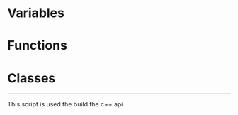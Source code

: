 # Variables


# Functions


# Classes




--------------------------------------

This script is used the build the c++ api